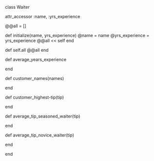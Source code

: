 class Waiter
 
  attr_accessor :name, :yrs_experience
 
  @@all = []
 
  def initialize(name, yrs_experience)
    @name = name
    @yrs_experience = yrs_experience
    @@all << self
  end
 
  def self.all
    @@all
  end
 
 
  def average_years_experience 
  
  end
  
  def customer_names(names) 
  
  end  
  
  def customer_highest-tip(tip)
   
   end 
   
   def average_tip_seasoned_waiter(tip)
   
   end  
   
   def average_tip_novice_waiter(tip)
   
   end 
 
 
end